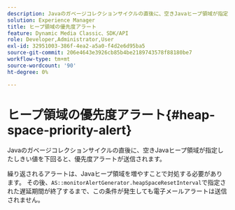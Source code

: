 ```yaml
---
description: Javaのガベージコレクションサイクルの直後に、空きJavaヒープ領域が指定したしきい値を下回ると、優先度アラートが送信されます。
solution: Experience Manager
title: ヒープ領域の優先度アラート
feature: Dynamic Media Classic、SDK/API
role: Developer,Administrator,User
exl-id: 32951003-386f-4ea2-a5a0-f4d2e6d95ba5
source-git-commit: 206e4643e3926cb85b4be2189743578f88180be7
workflow-type: tm+mt
source-wordcount: '90'
ht-degree: 0%

---
```


# ヒープ領域の優先度アラート{#heap-space-priority-alert}

Javaのガベージコレクションサイクルの直後に、空きJavaヒープ領域が指定したしきい値を下回ると、優先度アラートが送信されます。

繰り返されるアラートは、Javaヒープ領域を増やすことで対処する必要があります。 その後、`AS::monitorAlertGenerator.heapSpaceResetInterval`で指定された遅延期間が終了するまで、この条件が発生しても電子メールアラートは送信されません。

